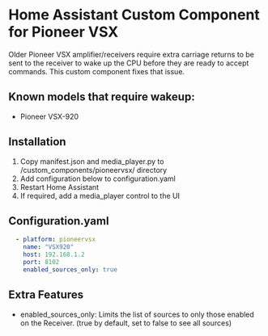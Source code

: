 # Home Assistant Custom Component for Pioneer VSX
Older Pioneer VSX amplifier/receivers require extra carriage returns to be sent to the receiver to wake up the CPU before they are ready to accept commands. This custom component fixes that issue.  

## Known models that require wakeup:
* Pioneer VSX-920


## Installation
1. Copy manifest.json and media_player.py to <config>/custom_components/pioneervsx/ directory
2. Add configuration below to configuration.yaml
3. Restart Home Assistant
4. If required, add a media_player control to the UI

## Configuration.yaml
```yaml
  - platform: pioneervsx
    name: "VSX920"
    host: 192.168.1.2
    port: 8102
    enabled_sources_only: true
```

## Extra Features
* enabled_sources_only: 
  Limits the list of sources to only those enabled on the Receiver. (true by default, set to false to see all sources)
  
